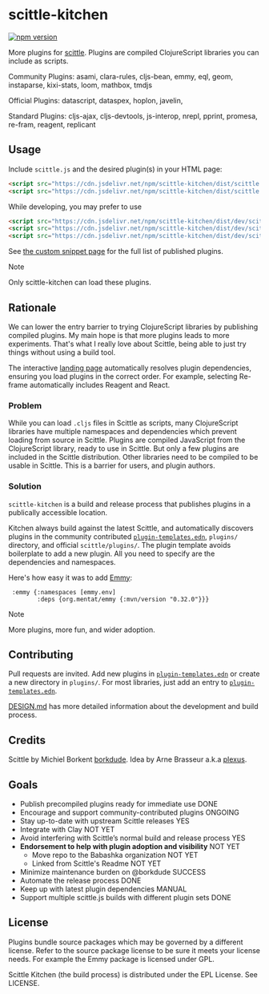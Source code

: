 # scittle-kitchen

[![npm version](https://img.shields.io/npm/v/scittle-kitchen.svg)](https://www.jsdelivr.com/package/npm/scittle-kitchen)

More plugins for [scittle](https://github.com/babashka/scittle).
Plugins are compiled ClojureScript libraries you can include as scripts.

Community Plugins:
asami, clara-rules, cljs-bean,
emmy, eql, geom,
instaparse,  kixi-stats, loom,
mathbox, tmdjs

Official Plugins:
datascript, dataspex,  hoplon, javelin,

Standard Plugins:
cljs-ajax, cljs-devtools, js-interop, nrepl,
pprint, promesa, re-fram, reagent, replicant

## Usage

Include `scittle.js` and the desired plugin(s) in your HTML page:

```html
<script src="https://cdn.jsdelivr.net/npm/scittle-kitchen/dist/scittle.js"></script>
<script src="https://cdn.jsdelivr.net/npm/scittle-kitchen/dist/scittle.geom.js"></script>
```

While developing, you may prefer to use

```html
<script src="https://cdn.jsdelivr.net/npm/scittle-kitchen/dist/dev/scittle.js"></script>
<script src="https://cdn.jsdelivr.net/npm/scittle-kitchen/dist/dev/scittle.cljs-devtools.js"></script>
<script src="https://cdn.jsdelivr.net/npm/scittle-kitchen/dist/dev/scittle.geom.js"></script>
```

See [the custom snippet page](https://timothypratley.github.io/scittle-kitchen/) for the full list of published plugins.

> [!NOTE]
> Only scittle-kitchen can load these plugins.

## Rationale

We can lower the entry barrier to trying ClojureScript libraries by publishing compiled plugins.
My main hope is that more plugins leads to more experiments.
That's what I really love about Scittle, being able to just try things without using a build tool.

The interactive [landing page](https://timothypratley.github.io/scittle-kitchen/) automatically resolves plugin dependencies,
ensuring you load plugins in the correct order.
For example, selecting Re-frame automatically includes Reagent and React.

### Problem

While you can load `.cljs` files in Scittle as scripts,
many ClojureScript libraries have multiple namespaces and dependencies which prevent loading from source in Scittle.
Plugins are compiled JavaScript from the ClojureScript library, ready to use in Scittle.
But only a few plugins are included in the Scittle distribution.
Other libraries need to be compiled to be usable in Scittle.
This is a barrier for users, and plugin authors.

### Solution

`scittle-kitchen` is a build and release process that publishes plugins in a publically accessible location.

Kitchen always build against the latest Scittle,
and automatically discovers plugins in the community contributed [`plugin-templates.edn`](plugin-templates.edn),
`plugins/` directory, and official `scittle/plugins/`.
The plugin template avoids boilerplate to add a new plugin.
All you need to specify are the dependencies and namespaces.

Here's how easy it was to add [Emmy](https://github.com/mentat-collective/emmy):

```edn
 :emmy {:namespaces [emmy.env]
        :deps {org.mentat/emmy {:mvn/version "0.32.0"}}}
```

> [!NOTE]
> More plugins, more fun, and wider adoption.

## Contributing

Pull requests are invited.
Add new plugins in [`plugin-templates.edn`](plugin-templates.edn) or create a new directory in `plugins/`.
For most libraries, just add an entry to [`plugin-templates.edn`](plugin-templates.edn).

[DESIGN.md](DESIGN.md) has more detailed information about the development and build process.

## Credits

Scittle by Michiel Borkent [borkdude](https://github.com/borkdude).
Idea by Arne Brasseur a.k.a [plexus](https://github.com/plexus).

## Goals

- Publish precompiled plugins ready for immediate use DONE
- Encourage and support community-contributed plugins ONGOING
- Stay up-to-date with upstream Scittle releases YES
- Integrate with Clay NOT YET
- Avoid interfering with Scittle’s normal build and release process YES
- **Endorsement to help with plugin adoption and visibility** NOT YET
  - Move repo to the Babashka organization NOT YET
  - Linked from Scittle's Readme NOT YET
- Minimize maintenance burden on @borkdude SUCCESS
- Automate the release process DONE
- Keep up with latest plugin dependencies MANUAL
- Support multiple scittle.js builds with different plugin sets DONE

## License

Plugins bundle source packages which may be governed by a different license.
Refer to the source package license to be sure it meets your license needs.
For example the Emmy package is licensed under GPL.

Scittle Kitchen (the build process) is distributed under the EPL License. See LICENSE.
